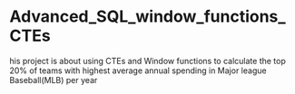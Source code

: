 # Advanced_SQL_window_functions_CTEs
his project is about using CTEs and Window functions to calculate the top 20% of teams with highest average annual spending in Major league Baseball(MLB) per year
